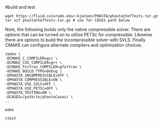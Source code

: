 #build and test

    wget https://fluid.colorado.edu/~kjansen/PHASTA/phastaChefTests.tar.gz
    tar xzf phastaChefTests.tar.gz # use for CASES path below
    
Note, the following builds only the native compressible solver.  There are options that can be turned on to utilize PETSc for compressible.  Likewise there are options to build the incompressible solver with SVLS. Finally CMAKE can configure alternate compilers and optimization choices. 

    cmake \
    -DCMAKE_C_COMPILER=gcc \
    -DCMAKE_CXX_COMPILER=g++ \
    -DCMAKE_Fortran_COMPILER=gfortran \
    -DCMAKE_BUILD_TYPE=Debug \
    -DPHASTA_INCOMPRESSIBLE=OFF \
    -DPHASTA_COMPRESSIBLE=ON \
    -DPHASTA_USE_SVLS=OFF \
    -DPHASTA_USE_PETSC=OFF \    
    -DPHASTA_TESTING=ON \
    -DCASES=/path/to/phastaCases/ \
    ..

    make

    ctest
